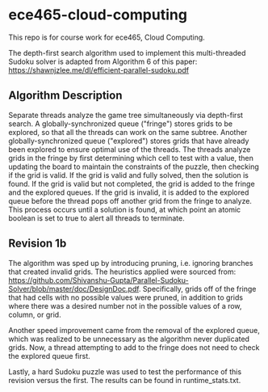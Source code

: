 # ece465-cloud-computing
This repo is for course work for ece465, Cloud Computing.

The depth-first search algorithm used to implement this multi-threaded Sudoku solver is adapted from Algorithm 6 of this paper:
https://shawnjzlee.me/dl/efficient-parallel-sudoku.pdf

## Algorithm Description

Separate threads analyze the game tree simultaneously via depth-first search. A globally-synchronized queue ("fringe") stores grids to be explored, so that all the threads can work on the same subtree. Another globally-synchronized queue ("explored") stores grids that have already been explored to ensure optimal use of the threads. The threads analyze grids in the fringe by first determining which cell to test with a value, then updating the board to maintain the constraints of the puzzle, then checking if the grid is valid. If the grid is valid and fully solved, then the solution is found. If the grid is valid but not completed, the grid is added to the fringe and the explored queues. If the grid is invalid, it is added to the explored queue before the thread pops off another grid from the fringe to analyze. This process occurs until a solution is found, at which point an atomic boolean is set to true to alert all threads to terminate.

## Revision 1b

The algorithm was sped up by introducing pruning, i.e. ignoring branches that created invalid grids. The heuristics applied were sourced from: https://github.com/Shivanshu-Gupta/Parallel-Sudoku-Solver/blob/master/doc/DesignDoc.pdf.
Specifically, grids off of the fringe that had cells with no possible values were pruned, in addition to grids where there was a desired number not in the possible values of a row, column, or grid. 

Another speed improvement came from the removal of the explored queue, which was realized to be unnecessary as the algorithm never duplicated grids. Now, a thread attempting to add to the fringe does not need to check the explored queue first.

Lastly, a hard Sudoku puzzle was used to test the performance of this revision versus the first. The results can be found in runtime_stats.txt.

